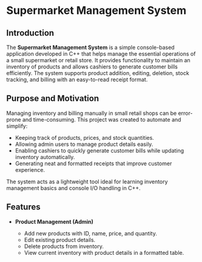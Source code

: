# Supermarket Management System

## Introduction

The **Supermarket Management System** is a simple console-based application developed in C++ that helps manage the essential operations of a small supermarket or retail store. It provides functionality to maintain an inventory of products and allows cashiers to generate customer bills efficiently. The system supports product addition, editing, deletion, stock tracking, and billing with an easy-to-read receipt format.

## Purpose and Motivation

Managing inventory and billing manually in small retail shops can be error-prone and time-consuming. This project was created to automate and simplify:

- Keeping track of products, prices, and stock quantities.
- Allowing admin users to manage product details easily.
- Enabling cashiers to quickly generate customer bills while updating inventory automatically.
- Generating neat and formatted receipts that improve customer experience.

The system acts as a lightweight tool ideal for learning inventory management basics and console I/O handling in C++.

## Features

- **Product Management (Admin)**
  - Add new products with ID, name, price, and quantity.
  - Edit existing product details.
  - Delete products from inventory.
  - View current inventory with product details in a formatted table.

- **Billing (Cashier)**
  - View available products.
  - Generate bills by selecting products and specifying quantities.
  - Automatically updates inventory after billing.
  - Prints a neat, boxed receipt including product details, quantities, prices, and total.
  - Receipt includes a header with “ERC SUPERMARKET” and “BILL RECEIPT”.

- **Simple Menu System**
  - Separate menus for admin and cashier users.
  - Easy navigation with numbered options.
  - No login required (can be added later).

- **Persistent Storage**
  - Product data stored in a text file (`products.txt`) to maintain data between sessions.

## How to Use

### Setup

1. **Prepare product data file:**

   Create a `products.txt` file in the same directory as the executable. Each product should be on a separate line, fields separated by commas:
id,name,price,quantity
1,Soap,45.0,50
2,Toothpaste,60.5,30
3,Shampoo,110.25,20


2. **Compile the code:**

Using a C++ compiler, compile the source code. For example, using g++:


3. **Run the program:**


### Main Menu

- Choose **1** for Admin Menu.
- Choose **2** for Cashier Menu.
- Choose **3** to exit.

### Admin Menu

- **Add Product:** Enter new product details.
- **Edit Product:** Modify existing product info by ID.
- **Delete Product:** Remove product by ID.
- **View Products:** See current inventory in table format.
- **Logout:** Return to main menu.

### Cashier Menu

- **View Products:** Displays available products with prices and quantities.
- **Generate Bill:** Select products and quantities to create a bill.
- **Logout:** Return to main menu.

### Generating Bills

1. Enter the Product ID.
2. Enter the quantity desired.
3. Repeat if more products are to be added.
4. The system will show a formatted bill receipt.
5. Inventory updates automatically.

## Design Overview

- **Data Structure:** Uses a `struct Product` to represent each product with fields for id, name, price, and quantity.
- **File Handling:** Reads and writes product data from/to a simple CSV text file.
- **Menus:** Implemented as loops with `switch` cases for options.
- **Billing:** Collects purchased products in a vector, calculates total, updates inventory, and prints receipt.
- **Receipt Formatting:** Uses fixed width and boxed ASCII styling for readability.

## Limitations and Future Improvements

- No user authentication — can be added to differentiate admin and cashier roles securely.
- No database — switching from text file to a database would improve scalability.
- No date/time on receipts — adding timestamps would be useful.
- No error handling on file operations.
- No GUI — can be upgraded to a graphical interface for better usability.
- Product search and filtering can be added.
- Reporting features (sales report, inventory report) could be implemented.

## Conclusion

This Supermarket Management System is a practical, beginner-friendly project that demonstrates fundamental programming concepts like file I/O, data structures, and formatted console output in C++. It can be used by small shops for basic inventory and billing or serve as a foundation to build more complex retail management software.

---



